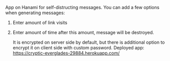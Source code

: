 App on Hanami for self-distructing messages.
You can add a few options when generating messages:
  1. Enter amount of link visits
  2. Enter amount of time
after this amount, message will be destroyed.
     
     It is encrypted on server side by default, but there is additional option to encrypt it on client side with custom password.
     Deployed app: 
     https://cryptic-everglades-29884.herokuapp.com/
